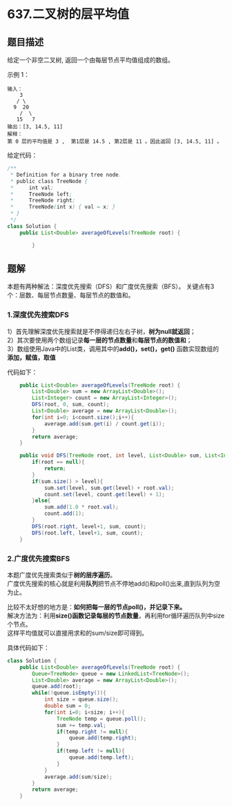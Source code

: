 # 637.二叉树的层平均值
## 题目描述
给定一个非空二叉树, 返回一个由每层节点平均值组成的数组。

示例 1：
```
输入：
    3
   / \
  9  20
    /  \
   15   7
输出：[3, 14.5, 11]
解释：
第 0 层的平均值是 3 ,  第1层是 14.5 , 第2层是 11 。因此返回 [3, 14.5, 11] 。
```
给定代码：
```java
/**
 * Definition for a binary tree node.
 * public class TreeNode {
 *     int val;
 *     TreeNode left;
 *     TreeNode right;
 *     TreeNode(int x) { val = x; }
 * }
 */
class Solution {
    public List<Double> averageOfLevels(TreeNode root) {

        }
```
## 题解
本题有两种解法：深度优先搜索（DFS）和广度优先搜索（BFS）。
关键点有3个：层数、每层节点数量、每层节点的数值和。
### 1.深度优先搜索DFS
1）首先理解深度优先搜索就是不停得递归左右子树，**树为null就返回**；  
2）其次要使用两个数组记录**每一层的节点数量**和**每层节点的数值和**；  
3）数组使用Java中的List类，调用其中的**add()，set()，get()** 函数实现数组的 **添加，赋值，取值**

代码如下：
```java
    public List<Double> averageOfLevels(TreeNode root) {
        List<Double> sum = new ArrayList<Double>();
        List<Integer> count = new ArrayList<Integer>();
        DFS(root, 0, sum, count);
        List<Double> average = new ArrayList<Double>();
        for(int i=0; i<count.size();i++){
            average.add(sum.get(i) / count.get(i));
        }
        return average;
    }

    public void DFS(TreeNode root, int level, List<Double> sum, List<Integer> count){
        if(root == null){
            return;
        }
        if(sum.size() > level){
            sum.set(level, sum.get(level) + root.val);
            count.set(level, count.get(level) + 1);
        }else{
            sum.add(1.0 * root.val);
            count.add(1);
        }
        DFS(root.right, level+1, sum, count);
        DFS(root.left, level+1, sum, count);
    }
```
### 2.广度优先搜索BFS
本题广度优先搜索类似于**树的层序遍历**。  
广度优先搜索的核心就是利用**队列**把节点不停地add()和poll()出来,直到队列为空为止。  

比较不太好想的地方是：**如何把每一层的节点poll()，并记录下来。**  
解决方法为：利用**size()函数记录每层的节点数量**，再利用for循环遍历队列中size个节点。  
这样平均值就可以直接用求和的sum/size即可得到。  

具体代码如下：
```java
class Solution {
    public List<Double> averageOfLevels(TreeNode root) {
        Queue<TreeNode> queue = new LinkedList<TreeNode>();
        List<Double> average = new ArrayList<Double>();
        queue.add(root);
        while(!queue.isEmpty()){
            int size = queue.size();
            double sum = 0;
            for(int i=0; i<size; i++){
                TreeNode temp = queue.poll();
                sum += temp.val;
                if(temp.right != null){
                    queue.add(temp.right);
                }
                if(temp.left != null){
                    queue.add(temp.left);
                }
            }
            average.add(sum/size);
        }
        return average;
    }
```
